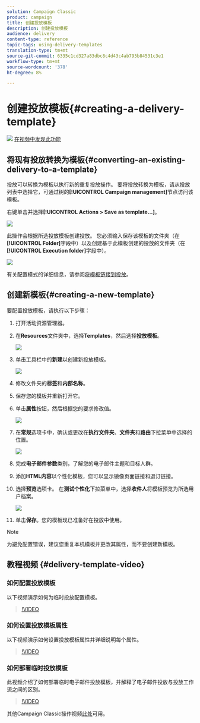 ```yaml
---
solution: Campaign Classic
product: campaign
title: 创建投放模板
description: 创建投放模板
audience: delivery
content-type: reference
topic-tags: using-delivery-templates
translation-type: tm+mt
source-git-commit: 6335c1cd327a83dbc8c4d43c4ab795b84531c3e1
workflow-type: tm+mt
source-wordcount: '378'
ht-degree: 8%

---
```



# 创建投放模板{#creating-a-delivery-template}

![](assets/do-not-localize/how-to-video.png) [在视频中发现此功能](#delivery-template-video)

## 将现有投放转换为模板{#converting-an-existing-delivery-to-a-template}

投放可以转换为模板以执行新的重复投放操作。 要将投放转换为模板，请从投放列表中选择它，可通过树的&#x200B;**[!UICONTROL Campaign management]**&#x200B;节点访问该模板。

右键单击并选择&#x200B;**[!UICONTROL Actions > Save as template...]**。

![](assets/s_ncs_user_campaign_save_as_scenario.png)

此操作会根据所选投放模板创建投放。 您必须输入保存该模板的文件夹（在&#x200B;**[!UICONTROL Folder]**&#x200B;字段中）以及创建基于此模板创建的投放的文件夹（在&#x200B;**[!UICONTROL Execution folder]**&#x200B;字段中）。

![](assets/s_ncs_user_campaign_save_as_scenario_a.png)

有关配置模式的详细信息，请参阅[将模板链接到投放](../../delivery/using/creating-a-delivery-from-a-template.md#linking-the-template-to-a-delivery)。

## 创建新模板{#creating-a-new-template}

要配置投放模板，请执行以下步骤：

1. 打开活动资源管理器。
1. 在&#x200B;**Resources**&#x200B;文件夹中，选择&#x200B;**Templates**，然后选择&#x200B;**投放模板**。

   ![](assets/delivery_template_1.png)

1. 单击工具栏中的&#x200B;**新建**&#x200B;以创建新投放模板。

   ![](assets/delivery_template_2.png)

1. 修改文件夹的&#x200B;**标签**&#x200B;和&#x200B;**内部名称**。
1. 保存您的模板并重新打开它。
1. 单击&#x200B;**属性**&#x200B;按钮，然后根据您的要求修改值。

   ![](assets/delivery_template_3.png)

1. 在&#x200B;**常规**&#x200B;选项卡中，确认或更改在&#x200B;**执行文件夹**、**文件夹**&#x200B;和&#x200B;**路由**&#x200B;下拉菜单中选择的位置。

   ![](assets/delivery_template_4.png)

1. 完成&#x200B;**电子邮件参数**&#x200B;类别，了解您的电子邮件主题和目标人群。
1. 添加&#x200B;**HTML内容**&#x200B;以个性化模板，您可以显示镜像页面链接和退订链接。
1. 选择&#x200B;**预览**&#x200B;选项卡。 在&#x200B;**测试个性化**&#x200B;下拉菜单中，选择&#x200B;**收件人**&#x200B;将模板预览为所选用户档案。

   ![](assets/delivery_template_5.png)

1. 单击&#x200B;**保存**。您的模板现已准备好在投放中使用。

>[!NOTE]
>
>为避免配置错误，建议您重复本机模板并更改其属性，而不要创建新模板。

## 教程视频 {#delivery-template-video}

### 如何配置投放模板

以下视频演示如何为临时投放配置模板。

>[!VIDEO](https://video.tv.adobe.com/v/24066?quality=12)

### 如何设置投放模板属性

以下视频演示如何设置投放模板属性并详细说明每个属性。

>[!VIDEO](https://video.tv.adobe.com/v/24067?quality=12)

### 如何部署临时投放模板

此视频介绍了如何部署临时电子邮件投放模板，并解释了电子邮件投放与投放工作流之间的区别。

>[!VIDEO](https://video.tv.adobe.com/v/24065?quality=12)

其他Campaign Classic操作视频[此处](https://experienceleague.adobe.com/docs/campaign-classic-learn/tutorials/overview.html?lang=zh-Hans)可用。